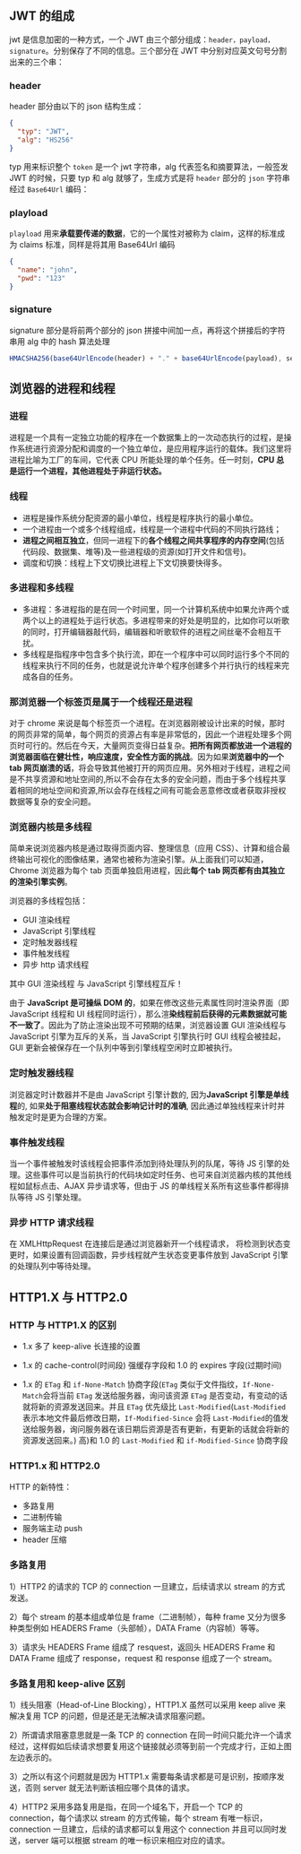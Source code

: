 ## JWT 的组成

jwt 是信息加密的一种方式，一个 JWT 由三个部分组成：`header，payload，signature`。分别保存了不同的信息。三个部分在 JWT 中分别对应英文句号分割出来的三个串：

### header

header 部分由以下的 json 结构生成：

```json
{
  "typ": "JWT",
  "alg": "HS256"
}
```

typ 用来标识整个 `token` 是一个 jwt 字符串，alg 代表签名和摘要算法，一般签发 JWT 的时候，只要 typ 和 alg 就够了，生成方式是将 `header` 部分的 `json` 字符串经过 `Base64Url` 编码：

### playload

`playload` 用来**承载要传递的数据**，它的一个属性对被称为 claim，这样的标准成为 claims 标准，同样是将其用 Base64Url 编码

```json
{
  "name": "john",
  "pwd": "123"
}
```

### signature

signature 部分是将前两个部分的 json 拼接中间加一点，再将这个拼接后的字符串用 alg 中的 hash 算法处理

```js
HMACSHA256(base64UrlEncode(header) + "." + base64UrlEncode(payload), secret);
```

## 浏览器的进程和线程

### 进程

进程是一个具有一定独立功能的程序在一个数据集上的一次动态执行的过程，是操作系统进行资源分配和调度的一个独立单位，是应用程序运行的载体。我们这里将进程比喻为工厂的车间，它代表 CPU 所能处理的单个任务。任一时刻，**CPU 总是运行一个进程，其他进程处于非运行状态。**

### 线程

- 进程是操作系统分配资源的最小单位，线程是程序执行的最小单位。
- 一个进程由一个或多个线程组成，线程是一个进程中代码的不同执行路线；
- **进程之间相互独立**，但同一进程下的**各个线程之间共享程序的内存空间**(包括代码段、数据集、堆等)及一些进程级的资源(如打开文件和信号)。
- 调度和切换：线程上下文切换比进程上下文切换要快得多。

### 多进程和多线程

- 多进程：多进程指的是在同一个时间里，同一个计算机系统中如果允许两个或两个以上的进程处于运行状态。多进程带来的好处是明显的，比如你可以听歌的同时，打开编辑器敲代码，编辑器和听歌软件的进程之间丝毫不会相互干扰。
- 多线程是指程序中包含多个执行流，即在一个程序中可以同时运行多个不同的线程来执行不同的任务，也就是说允许单个程序创建多个并行执行的线程来完成各自的任务。

### 那浏览器一个标签页是属于一个线程还是进程

对于 chrome 来说是每个标签页一个进程。在浏览器刚被设计出来的时候，那时的网页非常的简单，每个网页的资源占有率是非常低的，因此一个进程处理多个网页时可行的。然后在今天，大量网页变得日益复杂。**把所有网页都放进一个进程的浏览器面临在健壮性，响应速度，安全性方面的挑战**。因为如果**浏览器中的一个 tab 网页崩溃的话**，将会导致其他被打开的网页应用。另外相对于线程，进程之间是不共享资源和地址空间的,所以不会存在太多的安全问题，而由于多个线程共享着相同的地址空间和资源,所以会存在线程之间有可能会恶意修改或者获取非授权数据等复杂的安全问题。

### 浏览器内核是多线程

简单来说浏览器内核是通过取得页面内容、整理信息（应用 CSS）、计算和组合最终输出可视化的图像结果，通常也被称为渲染引擎。从上面我们可以知道，Chrome 浏览器为每个 tab 页面单独启用进程，因此**每个 tab 网页都有由其独立的渲染引擎实例**。

浏览器的多线程包括：

- GUI 渲染线程
- JavaScript 引擎线程
- 定时触发器线程
- 事件触发线程
- 异步 http 请求线程

其中 GUI 渲染线程 与 JavaScript 引擎线程互斥！

由于 **JavaScript 是可操纵 DOM 的**，如果在修改这些元素属性同时渲染界面（即 JavaScript 线程和 UI 线程同时运行），那么渲**染线程前后获得的元素数据就可能不一致了**。因此为了防止渲染出现不可预期的结果，浏览器设置 GUI 渲染线程与 JavaScript 引擎为互斥的关系，当 JavaScript 引擎执行时 GUI 线程会被挂起，GUI 更新会被保存在一个队列中等到引擎线程空闲时立即被执行。

### 定时触发器线程

浏览器定时计数器并不是由 JavaScript 引擎计数的, 因为**JavaScript 引擎是单线程**的, 如果**处于阻塞线程状态就会影响记计时的准确**, 因此通过单独线程来计时并触发定时是更为合理的方案。

### 事件触发线程

当一个事件被触发时该线程会把事件添加到待处理队列的队尾，等待 JS 引擎的处理。这些事件可以是当前执行的代码块如定时任务、也可来自浏览器内核的其他线程如鼠标点击、AJAX 异步请求等，但由于 JS 的单线程关系所有这些事件都得排队等待 JS 引擎处理。

### 异步 HTTP 请求线程

在 XMLHttpRequest 在连接后是通过浏览器新开一个线程请求， 将检测到状态变更时，如果设置有回调函数，异步线程就产生状态变更事件放到 JavaScript 引擎的处理队列中等待处理。

## HTTP1.X 与 HTTP2.0

### HTTP 与 HTTP1.X 的区别

- 1.x 多了 keep-alive 长连接的设置
- 1.x 的 cache-control(时间段) 强缓存字段和 1.0 的 expires 字段(过期时间)

- 1.x 的 `ETag` 和 `if-None-Match` 协商字段(`ETag` 类似于文件指纹，`If-None-Match`会将当前 `ETag` 发送给服务器，询问该资源 `ETag` 是否变动，有变动的话就将新的资源发送回来。并且 `ETag` 优先级比 `Last-Modified`(`Last-Modified` 表示本地文件最后修改日期，`If-Modified-Since` 会将 `Last-Modified`的值发送给服务器，询问服务器在该日期后资源是否有更新，有更新的话就会将新的资源发送回来。) 高)和 1.0 的 `Last-Modified` 和 `if-Modified-Since` 协商字段

### HTTP1.x 和 HTTP2.0

HTTP 的新特性：

- 多路复用
- 二进制传输
- 服务端主动 push
- header 压缩

### 多路复用

1）HTTP2 的请求的 TCP 的 connection 一旦建立，后续请求以 stream 的方式发送。

2）每个 stream 的基本组成单位是 frame（二进制帧），每种 frame 又分为很多种类型例如 HEADERS Frame（头部帧），DATA Frame（内容帧）等等。

3）请求头 HEADERS Frame 组成了 resquest，返回头 HEADERS Frame 和 DATA Frame 组成了 response，request 和 response 组成了一个 stream。

### 多路复用和 keep-alive 区别

1）线头阻塞（Head-of-Line Blocking），HTTP1.X 虽然可以采用 keep alive 来解决复用 TCP 的问题，但是还是无法解决请求阻塞问题。

2）所谓请求阻塞意思就是一条 TCP 的 connection 在同一时间只能允许一个请求经过，这样假如后续请求想要复用这个链接就必须等到前一个完成才行，正如上图左边表示的。

3）之所以有这个问题就是因为 HTTP1.x 需要每条请求都是可是识别，按顺序发送，否则 server 就无法判断该相应哪个具体的请求。

4）HTTP2 采用多路复用是指，在同一个域名下，开启一个 TCP 的 connection，每个请求以 stream 的方式传输，每个 stream 有唯一标识，connection 一旦建立，后续的请求都可以复用这个 connection 并且可以同时发送，server 端可以根据 stream 的唯一标识来相应对应的请求。
